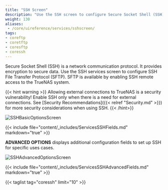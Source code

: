 ```yaml
---
title: "SSH Screen"
description: "Use the SSH screen to configure Secure Socket Shell (SSH) on your TrueNAS."
weight: 130
aliases:
 - /core/uireference/services/sshscreen/
tags:
- coreftp
- coretftp
- coresftp
- coressh
---
```


Secure Socket Shell (SSH) is a network communication protocol. It provides encryption to secure data. Use the SSH services screen to configure SSH File Transfer Protocol (SFTP). SFTP is available by enabling SSH remote access to the TrueNAS system. 

{{< hint warning >}}
Allowing external connections to TrueNAS is a security vulnerability!
Enable SSH only when there is a need for external connections.
See [Security Recommendations]({{< relref "Security.md" >}}) for more security considerations when using SSH.
{{< /hint>}}

![SSHBasicOptionsScreen](/images/CORE/13.0/SSHBasicOptionsScreen.png "SSH Basic Options")

{{< include file="content/_includes/ServicesSSHFields.md" markdown="true" >}}

**ADVANCED OPTIONS** displays additional configuration fields to set up SSH for specific uses cases. 

![SSHAdvancedOptionsScreen](/images/CORE/13.0/SSHAdvancedOptionsScreen.png "SSH Advanced Options")

{{< include file="content/_includes/ServicesSSHAdvancedFields.md" markdown="true" >}}

{{< taglist tag="coressh" limit="10" >}}
